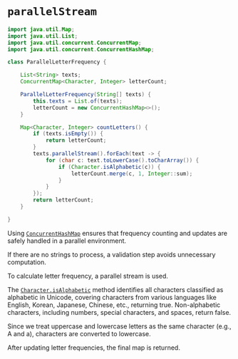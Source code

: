 # `parallelStream`

```java
import java.util.Map;
import java.util.List;
import java.util.concurrent.ConcurrentMap;
import java.util.concurrent.ConcurrentHashMap;

class ParallelLetterFrequency {

    List<String> texts;
    ConcurrentMap<Character, Integer> letterCount;

    ParallelLetterFrequency(String[] texts) {
        this.texts = List.of(texts);
        letterCount = new ConcurrentHashMap<>();
    }

    Map<Character, Integer> countLetters() {
        if (texts.isEmpty()) {
            return letterCount;
        }
        texts.parallelStream().forEach(text -> {
            for (char c: text.toLowerCase().toCharArray()) {
                if (Character.isAlphabetic(c)) {
                    letterCount.merge(c, 1, Integer::sum);
                }
            }
        });
        return letterCount;
    }

}
```

Using [`ConcurrentHashMap`][ConcurrentHashMap] ensures that frequency counting and updates are safely handled in a parallel environment.

If there are no strings to process, a validation step avoids unnecessary computation.

To calculate letter frequency, a parallel stream is used.  

The [`Character.isAlphabetic`][isAlphabetic] method identifies all characters classified as alphabetic in Unicode, covering characters from various languages like English, Korean, Japanese, Chinese, etc., returning true. Non-alphabetic characters, including numbers, special characters, and spaces, return false.

Since we treat uppercase and lowercase letters as the same character (e.g., A and a), characters are converted to lowercase.

After updating letter frequencies, the final map is returned.

[ConcurrentHashMap]: https://docs.oracle.com/javase/8/docs/api/java/util/concurrent/ConcurrentHashMap.html
[isAlphabetic]: https://docs.oracle.com/javase/8/docs/api/java/lang/Character.html#isAlphabetic-int-
